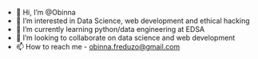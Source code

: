- 👋 Hi, I’m @Obinna
- 👀 I’m interested in Data Science, web development and ethical hacking
- 🌱 I’m currently learning python/data engineering at EDSA
- 💞️ I’m looking to collaborate on data science and web development
- 📫 How to reach me - obinna.freduzo@gmail.com

<!---
Majority313/Majority313 is a ✨ special ✨ repository because its `README.md` (this file) appears on your GitHub profile.
You can click the Preview link to take a look at your changes.
--->
